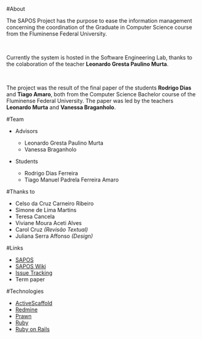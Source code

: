 #About

The SAPOS Project has the purpose to ease the information management concerning the coordination of the Graduate in Computer Science course from the Fluminense Federal University.

<br>

Currently the system is hosted in the Software Engineering Lab, thanks to the colaboration of the teacher
 **Leonardo Gresta Paulino Murta**.

<br>

The project was the result of the final paper of the students **Rodrigo Dias** and **Tiago Amaro**, both from the Computer Science Bachelor course of the Fluminense Federal University. The paper was led by the teachers **Leonardo Murta** and **Vanessa Braganholo**.

#Team

- Advisors

  * Leonardo Gresta Paulino Murta
  * Vanessa Braganholo 

- Students

  * Rodrigo Dias Ferreira
  * Tiago Manuel Padrela Ferreira Amaro

#Thanks to

  * Celso da Cruz Carneiro Ribeiro
  * Simone de Lima Martins
  * Teresa Cancela
  * Viviane Moura Aceti Alves
  * Carol Cruz *(Revisão Textual)*
  * Juliana Serra Affonso *(Design)*

#Links

* [SAPOS](http://sel.ic.uff.br/sapos)
* [SAPOS Wiki](http://github.com/gems-uff/sapos/wiki)
* [Issue Tracking](http://github.com/gems-uff/sapos/issues)
* Term paper

#Technologies

* [ActiveScaffold](https://github.com/activescaffold/active_scaffold)
* [Redmine](http://www.redmine.org/)
* [Prawn](https://github.com/prawnpdf/prawn)
* [Ruby](https://github.com/ruby/ruby)
* [Ruby on Rails](https://github.com/rails/rails)
